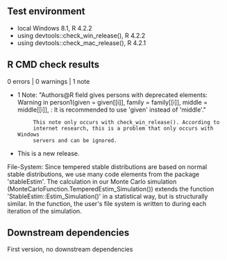 ## Test environment
* local Windows 8.1, R 4.2.2
* using devtools::check_win_release(), R 4.2.2
* using devtools::check_mac_release(), R 4.2.1

## R CMD check results

0 errors | 0 warnings | 1 note

* 1 Note: "Authors@R field gives persons with deprecated elements:
           Warning in person1(given = given[[i]], family = family[[i]], 
           middle = middle[[i]],  :
           It is recommended to use 'given' instead of 'middle'."
           
           This note only occurs with check_win_release(). According to 
           internet research, this is a problem that only occurs with Windows 
           servers and can be ignored. 
           

* This is a new release.

File-System:
Since tempered stable distributions are based on normal stable distributions, 
we use many code elements from the package 'stableEstim'. The calculation in our 
Monte Carlo simulation (MonteCarloFunction.TemperedEstim_Simulation()) extends 
the function 'StableEstim::Estim_Simulation()' in a statistical way, but is 
structurally similar. In the function, the user's file system is written to 
during each iteration of the simulation.


## Downstream dependencies

First version, no downstream dependencies
